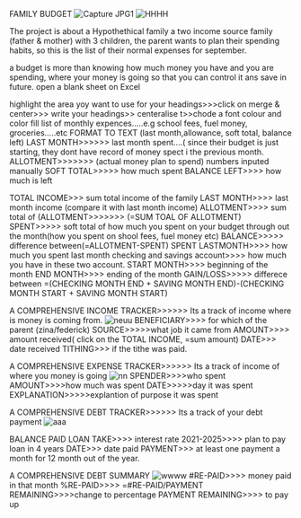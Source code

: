 FAMILY BUDGET
![Capture JPG1](https://user-images.githubusercontent.com/105529012/184370532-13d9e6f9-a5e2-4c50-8ba4-f53a27254bfa.JPG)
![HHHH](https://user-images.githubusercontent.com/105529012/184372092-a419db04-ae44-44ce-9652-e1e4e72da76f.JPG)


The project is about a Hypothethical family a two income source family (father & mother) with 3 children, the parent wants to plan their spending habits, so this is the list of their normal expenses for september.

a budget is more than knowing how much money you have and you are spending, where your money is going so that you can control it ans save in future.
 open a blank sheet on Excel
 
 highlight the area yoy want to use for your headings>>>click on merge & center>>> write your headings>> centeralise t>>chode a font colour and color fill
 list of monthly expences.....e.g school fees, fuel money, groceries.....etc
FORMAT TO TEXT (last month,allowance, soft total, balance left)
LAST MONTH>>>>>> last month spent....( since their budget is just starting, they dont have record of money spect i the previous month.
ALLOTMENT>>>>>>> (actual money plan to spend) numbers inputed manually 
SOFT TOTAL>>>>> how much spent
BALANCE LEFT>>>> how much is left

TOTAL INCOME>>>  sum total income of the family
LAST MONTH>>>> last month income (compare it with last month income)
ALLOTMENT>>>> sum total of (ALLOTMENT>>>>>>> (=SUM TOAL OF ALLOTMENT)
SPENT>>>>> soft total of how much you spent on your budget through out the month(how you spent on shool fees, fuel money etc)
BALANCE>>>>> difference between(=ALLOTMENT-SPENT)
SPENT LASTMONTH>>>> how much you spent last month
checking and savings account>>>> how much you have in these two account.
START MONTH>>>> beginning of the month
END MONTH>>>> ending of the month
GAIN/LOSS>>>>> differece between =(CHECKING MONTH END + SAVING MONTH END)-(CHECKING MONTH START + SAVING MONTH START)

 A COMPREHENSIVE INCOME TRACKER>>>>>> Its a track of income where is money is coming from.
![neuu](https://user-images.githubusercontent.com/105529012/184376066-3653bcf5-7ad1-4a1c-bfaf-906c13e3cf71.JPG)
BENEFICIARY>>>> for which of the parent (zina/federick)
SOURCE>>>>>what job it came from
AMOUNT>>>> amount received( click on the TOTAL INCOME, =sum amount)
DATE>>> date received
TITHING>>> if  the tithe was paid.

A COMPREHENSIVE EXPENSE TRACKER>>>>>> Its a track of income of where you money is going
![nn](https://user-images.githubusercontent.com/105529012/184377587-eff3af93-b731-4cda-9ada-62095166bc61.JPG)
SPENDER>>>>who spent
AMOUNT>>>>how much was spent
DATE>>>>>day it was spent
EXPLANATION>>>>>explantion of purpose it was spent

 A COMPREHENSIVE DEBT TRACKER>>>>>> Its a track of your debt payment
![aaa](https://user-images.githubusercontent.com/105529012/184379533-0f470d57-53df-4d6c-b1bd-d54d4fb0e4fd.JPG)

BALANCE PAID
LOAN TAKE>>>> interest rate
2021-2025>>>> plan to pay loan in 4 years
DATE>>> date paid
PAYMENT>>> at least one payment a month for 12 month out of the year.

A COMPREHENSIVE DEBT SUMMARY
![wwww](https://user-images.githubusercontent.com/105529012/184380499-06e16643-022e-407d-b88c-8529877f0896.JPG)
#RE-PAID>>>> money paid in that month
%RE-PAID>>>> =#RE-PAID/PAYMENT REMAINING>>>>change to percentage
PAYMENT REMAINING>>>> to pay up
